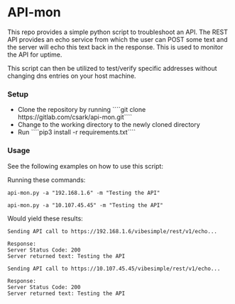 # API-mon
This repo provides a simple python script to troubleshoot an API. The REST API provides an echo service from which the user can POST some text and the server will echo this text back in the response. This is used to monitor the API for uptime.

This script can then be utilized to test/verify specific addresses without changing dns entries on your host machine.


### Setup
<ul>
<li>Clone the repository by running ````git clone https://gitlab.com/csark/api-mon.git````</li>
<li>Change to the working directory to the newly cloned directory</li>
<li>Run ````pip3 install -r requirements.txt````</li>
</ul>

### Usage
See the following examples on how to use this script:

Running these commands:
````
api-mon.py -a "192.168.1.6" -m "Testing the API"
````
````
api-mon.py -a "10.107.45.45" -m "Testing the API"
````

Would yield these results:
````
Sending API call to https://192.168.1.6/vibesimple/rest/v1/echo...

Response:
Server Status Code: 200
Server returned text: Testing the API
````
````
Sending API call to https://10.107.45.45/vibesimple/rest/v1/echo...

Response:
Server Status Code: 200
Server returned text: Testing the API
````
